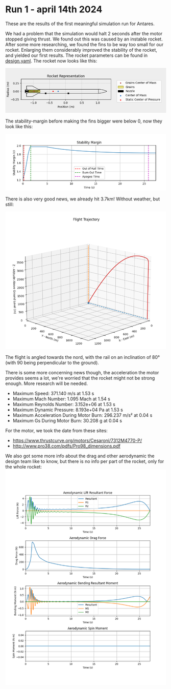 # Run 1 - april 14th 2024
These are the results of the first meaningful simulation run for Antares.

We had a problem that the simulation would halt 2 seconds after the motor stopped giving thrust.
We found out this was caused by an instable rocket. After some more researching, 
we found the fins to be way too small for our rocket. 
Enlarging them considerably improved the stability of the rocket, and yielded our first results.
The rocket parameters can be found in [design.yaml](design.yaml). 
The rocket now looks like this:

![Plot of our current rocket](rocket.png)

The stability-margin before making the fins bigger were below 0, now they look like this:

![Plot of stability margin](stability_margin.png)

There is also very good news, we already hit 3.7km! Without weather, but still:

![Plot of flight trajectory](flight_trajectory.png)

The flight is angled towards the nord, with the rail on an inclination of 80° (with 90 being perpendicular to the ground).

There is some more concerning news though, the acceleration the motor provides seems a lot, 
we're worried that the rocket might not be strong enough. More research will be needed.
- Maximum Speed: 371.140 m/s at 1.53 s
- Maximum Mach Number: 1.095 Mach at 1.54 s
- Maximum Reynolds Number: 3.152e+06 at 1.53 s
- Maximum Dynamic Pressure: 8.193e+04 Pa at 1.53 s
- Maximum Acceleration During Motor Burn: 296.237 m/s² at 0.04 s
- Maximum Gs During Motor Burn: 30.208 g at 0.04 s

For the motor, we took the date from these sites:
- https://www.thrustcurve.org/motors/Cesaroni/7312M4770-P/
- http://www.pro38.com/pdfs/Pro98_dimensions.pdf

We also got some more info about the drag and other aerodynamic the design team like to know, 
but there is no info per part of the rocket, only for the whole rocket:
![Plots with aerodynamic data](aerodynamics.png)
